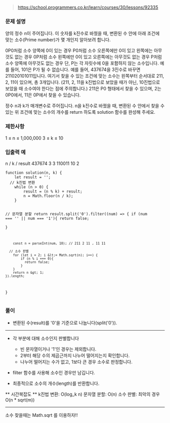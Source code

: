 <blockquote>
<p><a href="https://school.programmers.co.kr/learn/courses/30/lessons/92335">https://school.programmers.co.kr/learn/courses/30/lessons/92335</a></p>
</blockquote>
<h3 id="문제-설명">문제 설명</h3>
<p>양의 정수 n이 주어집니다. 이 숫자를 k진수로 바꿨을 때, 변환된 수 안에 아래 조건에 맞는 소수(Prime number)가 몇 개인지 알아보려 합니다.</p>
<p>0P0처럼 소수 양쪽에 0이 있는 경우
P0처럼 소수 오른쪽에만 0이 있고 왼쪽에는 아무것도 없는 경우
0P처럼 소수 왼쪽에만 0이 있고 오른쪽에는 아무것도 없는 경우
P처럼 소수 양쪽에 아무것도 없는 경우
단, P는 각 자릿수에 0을 포함하지 않는 소수입니다.
예를 들어, 101은 P가 될 수 없습니다.
예를 들어, 437674을 3진수로 바꾸면 211020101011입니다. 여기서 찾을 수 있는 조건에 맞는 소수는 왼쪽부터 순서대로 211, 2, 11이 있으며, 총 3개입니다. (211, 2, 11을 k진법으로 보았을 때가 아닌, 10진법으로 보았을 때 소수여야 한다는 점에 주의합니다.) 211은 P0 형태에서 찾을 수 있으며, 2는 0P0에서, 11은 0P에서 찾을 수 있습니다.</p>
<p>정수 n과 k가 매개변수로 주어집니다. n을 k진수로 바꿨을 때, 변환된 수 안에서 찾을 수 있는 위 조건에 맞는 소수의 개수를 return 하도록 solution 함수를 완성해 주세요.</p>
<h3 id="제한사항">제한사항</h3>
<p>1 ≤ n ≤ 1,000,000
3 ≤ k ≤ 10</p>
<h3 id="입출력-예">입출력 예</h3>
<p>n    /    k     / result
437674    3    3
110011    10    2</p>
<pre><code class="language-javascript">function solution(n, k) {
    let result = '';
  // k진법 변환
    while (n &gt; 0) {
        result = (n % k) + result;
        n = Math.floor(n / k);
    }

  // 문자열 분할
    return result.split('0').filter((num) =&gt; {
        if (num === '' || num === '1'){
          return false;  
        } 

        const n = parseInt(num, 10); // 211 2 11 , 11 11

      // 소수 판별
        for (let i = 2; i &lt;= Math.sqrt(n); i++) {
            if (n % i === 0){
              return false;  
            } 
        }
        return n &gt; 1;
    }).length;
}
</code></pre>
<h3 id="풀이">풀이</h3>
<ul>
<li>변환된 수(result)를 '0'을 기준으로 나눕니다(split('0')).</li>
</ul>
<hr />
<ul>
<li><p>각 부분에 대해 소수인지 판별합니다</p>
<ul>
<li>빈 문자열이거나 '1'인 경우는 제외합니다.</li>
<li>2부터 해당 수의 제곱근까지 나누어 떨어지는지 확인합니다.</li>
<li>나누어 떨어지는 수가 없고, 1보다 큰 경우 소수로 판정합니다.</li>
</ul>
</li>
<li><p>filter 함수를 사용해 소수인 경우만 남깁니다.</p>
</li>
<li><p>최종적으로 소수의 개수(length)를 반환합니다.</p>
</li>
</ul>
<p>** 시간복잡도 **
k진법 변환: O(log_k n)
문자열 분할: O(n)
소수 판별: 최악의 경우 O(n * sqrt(m))</p>
<hr />
<p>소수 찾을때는 Math.sqrt 를 이용하자!!</p>